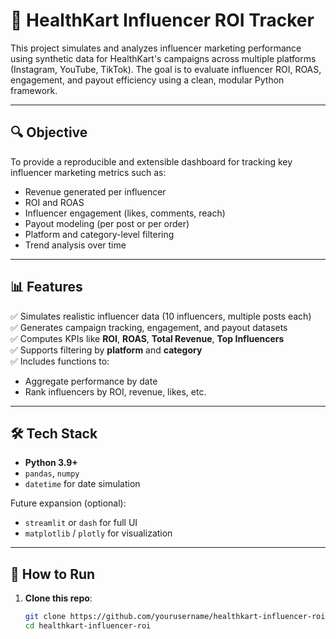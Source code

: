 # 💼 HealthKart Influencer ROI Tracker

This project simulates and analyzes influencer marketing performance using synthetic data for HealthKart's campaigns across multiple platforms (Instagram, YouTube, TikTok). The goal is to evaluate influencer ROI, ROAS, engagement, and payout efficiency using a clean, modular Python framework.

---

## 🔍 Objective

To provide a reproducible and extensible dashboard for tracking key influencer marketing metrics such as:

- Revenue generated per influencer
- ROI and ROAS
- Influencer engagement (likes, comments, reach)
- Payout modeling (per post or per order)
- Platform and category-level filtering
- Trend analysis over time

---

## 📊 Features

✅ Simulates realistic influencer data (10 influencers, multiple posts each)  
✅ Generates campaign tracking, engagement, and payout datasets  
✅ Computes KPIs like **ROI**, **ROAS**, **Total Revenue**, **Top Influencers**  
✅ Supports filtering by **platform** and **category**  
✅ Includes functions to:
- Aggregate performance by date
- Rank influencers by ROI, revenue, likes, etc.

---

## 🛠️ Tech Stack

- **Python 3.9+**
- `pandas`, `numpy`
- `datetime` for date simulation

Future expansion (optional):
- `streamlit` or `dash` for full UI
- `matplotlib` / `plotly` for visualization

---

## 🚀 How to Run

1. **Clone this repo**:
   ```bash
   git clone https://github.com/yourusername/healthkart-influencer-roi.git
   cd healthkart-influencer-roi
